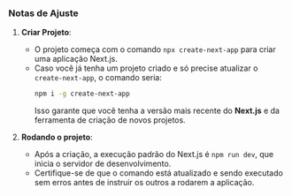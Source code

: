 
### Notas de Ajuste

1. **Criar Projeto**:
   - O projeto começa com o comando `npx create-next-app` para criar uma aplicação Next.js.
   - Caso você já tenha um projeto criado e só precise atualizar o `create-next-app`, o comando seria:
     ```bash
     npm i -g create-next-app
     ```
     Isso garante que você tenha a versão mais recente do **Next.js** e da ferramenta de criação de novos projetos.

2. **Rodando o projeto**:
   - Após a criação, a execução padrão do Next.js é `npm run dev`, que inicia o servidor de desenvolvimento.
   - Certifique-se de que o comando está atualizado e sendo executado sem erros antes de instruir os outros a rodarem a aplicação.
